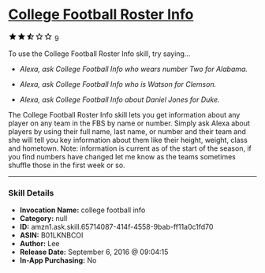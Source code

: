 # [College Football Roster Info](http://alexa.amazon.com/#skills/amzn1.ask.skill.65714087-414f-4558-9bab-ff11a0c1fd70)
![2.1 stars](../../images/ic_star_black_18dp_1x.png)![2.1 stars](../../images/ic_star_black_18dp_1x.png)![2.1 stars](../../images/ic_star_half_black_18dp_1x.png)![2.1 stars](../../images/ic_star_border_black_18dp_1x.png)![2.1 stars](../../images/ic_star_border_black_18dp_1x.png) 9

To use the College Football Roster Info skill, try saying...

* *Alexa, ask College Football Info who wears number Two for Alabama.*

* *Alexa, ask College Football Info who is Watson for Clemson.*

* *Alexa, ask College Football Info about Daniel Jones for Duke.*

The College Football Roster Info skill lets you get information about any player on any team in the FBS by name or number. Simply ask Alexa about players by using their full name, last name, or number and their team and she will tell you key information about them like their height, weight, class and hometown. 
Note: information is current as of the start of the season, if you find numbers have changed let me know as the teams sometimes shuffle those in the first week or so.

***

### Skill Details

* **Invocation Name:** college football info
* **Category:** null
* **ID:** amzn1.ask.skill.65714087-414f-4558-9bab-ff11a0c1fd70
* **ASIN:** B01LKNBCOI
* **Author:** Lee
* **Release Date:** September 6, 2016 @ 09:04:15
* **In-App Purchasing:** No

